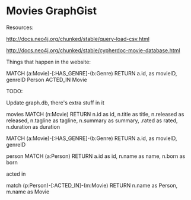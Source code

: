 # Movies GraphGist

Resources: 

http://docs.neo4j.org/chunked/stable/query-load-csv.html

http://docs.neo4j.org/chunked/stable/cypherdoc-movie-database.html

Things that happen in the website:


MATCH (a:Movie)-[:HAS_GENRE]-(b:Genre) RETURN a.id, as movieID, genreID
Person	ACTED_IN	Movie


TODO:

Update graph.db, there's extra stuff in it


movies
MATCH (n:Movie) RETURN n.id as id, n.title as title, n.released as released, n.tagline as tagline, n.summary as summary, .rated as rated, n.duration as duration

MATCH (a:Movie)-[:HAS_GENRE]-(b:Genre) RETURN a.id, as movieID, genreID

person
MATCH (a:Person) RETURN a.id as id, n.name as name, n.born as born

acted in

match (p:Person)-[:ACTED_IN]-(m:Movie) RETURN n.name as Person, m.name as Movie